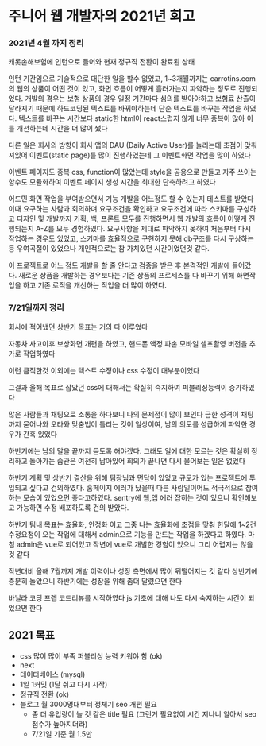 # 주니어 웹 개발자의 2021년 회고

### 2021년 4월 까지 정리

캐롯손해보험에 인턴으로 들어와 현재 정규직 전환이 완료된 상태

인턴 기간임으로 기술적으로 대단한 일을 할수 없었고, 1~3개월까지는 carrotins.com의 웹의 상품이 어떤 것이 있고, 화면 흐름이 어떻게 흘러가는지 파악하는 정도로 진행되었다. 개발의 경우는 보험 상품의 경우 일정 기간마다 심의를 받아야하고 보험료 산출이 달라지기 때문에 하드코딩된 텍스트를 바꿔야하는데 단순 텍스트를 바꾸는 작업을 하였다.
텍스트를 바꾸는 시간보다 static한 html이 react스럽지 않게 너무 중복이 많아 이를 개선하는데 시간을 더 많이 썼다

다른 일은 회사의 방향이 회사 앱의 DAU (Daily Active User)를 늘리는데 초점이 맞춰져있어 이벤트(static page)를 많이 진행하였는데 그 이벤트화면 작업을 많이 하였다

이벤트 페이지도 중복 css, function이 많았는데 style을 공용으로 만들고 자주 쓰이는 함수도 모듈화하여 이벤트 페이지 생성 시간을 최대한 단축하려고 하였다

어드민 화면 작업을 부여받으면서 기능 개발을 어느정도 할 수 있는지 테스트를 받았다 이때 요구하는 사람과 회의하며 요구조건을 확인하고 요구조건에 따라 스키마를 구성하고 디자인 및 개발까지 기획, 백, 프론트 모두를 진행하면서 웹 개발의 흐름이 어떻게 진행되는지 A-Z를 모두 경험하였다. 요구사항을 제대로 파악하지 못하여 처음부터 다시 작업하는 경우도 있었고, 스키마를 효율적으로 구현하지 못해 db구조를 다시 구상하는 등 우여곡절이 있었으나 개인적으로는 참 가치있던 시간이었던것 같다.

이 프로젝트로 어느 정도 개발을 할 줄 안다고 검증을 받은 후 본격적인 개발에 들어갔다. 새로운 상품을 개발하는 경우보다는 기존 상품의 프로세스를 다 바꾸기 위해 화면작업을 하고 기존 로직을 개선하는 작업을 더 많이 하였다.

### 7/21일까지 정리

회사에 적어냈던 상반기 목표는 거의 다 이루었다

자동차 사고이후 보상화면 개편을 하였고, 핸드폰 액정 파손 모바일 셀프촬영 버전을 추가로 작업하였다

이런 큼직한것 이외에는 텍스트 수정이나 css 수정이 대부분이었다

그결과 올해 목표로 잡았던 css에 대해서는 확실히 숙지하여 퍼블리싱능력이 증가하였다

많은 사람들과 채팅으로 소통을 하다보니 나의 문제점이 많이 보인다 급한 성격이 채팅까지 묻어나와 오타와 맞춤법이 틀리는 것이 일상이여, 남의 의도를 성급하게 파악한 경우가 간혹 있었다

하반기에는 남의 말을 끝까지 듣도록 해야겠다. 그래도 일에 대한 모르는 것은 확실히 정리하고 돌아가는 습관은 여전히 남아있어 회의가 끝나면 다시 물어보는 일은 없었다

하반기 계획 및 상반기 결산을 위해 팀장님과 면담이 있었고 규모가 있는 프로젝트에 투입되고 싶다고 건의하였다. 홈페이지 에러가 났을때 다른 사람일이어도 적극적으로 참여하는 모습이 있었으면 좋다고하였다. sentry에 웹,앱 에러 잡히는 것이 있으니 확인해보고 가능하면 수정 배포하도록 건의 받았다.

하반기 팀내 목표는 효율화, 안정화 이고 그중 나는 효율화에 초점을 맞춰 한달에 1~2건 수정요청이 오는 작업에 대해서 admin으로 기능을 만드는 작업을 하겠다고 하였다. 마침 admin은 vue로 되어있고 작년에 vue로 개발한 경험이 있으니 그리 어렵지는 않을 것 같다

작년대비 올해 7월까지 개발 이력이나 성장 측면에서 많이 뒤떨어지는 것 같다 상반기에 충분히 놀았으니 하반기에는 성장을 위해 좀더 달렸으면 한다

바닐라 코딩 프렙 코드리뷰를 시작하였다 js 기초에 대해 나도 다시 숙지하는 시간이 되었으면 한다

## 2021 목표

- css 많이 많이 부족 퍼블리싱 능력 키워야 함 (ok)
- next
- 데이터베이스 (mysql)
- 1일 1커밋 (1달 쉬고 다시 시작)
- 정규직 전환 (ok)
- 블로그 월 3000명대부터 정체기 seo 개편 필요
  - 좀 더 유입량이 늘 것 같은 title 필요 (그런거 필요없이 시간 지나니 알아서 seo 점수가 높아지더라)
  - 7/21일 기준 월 1.5만
